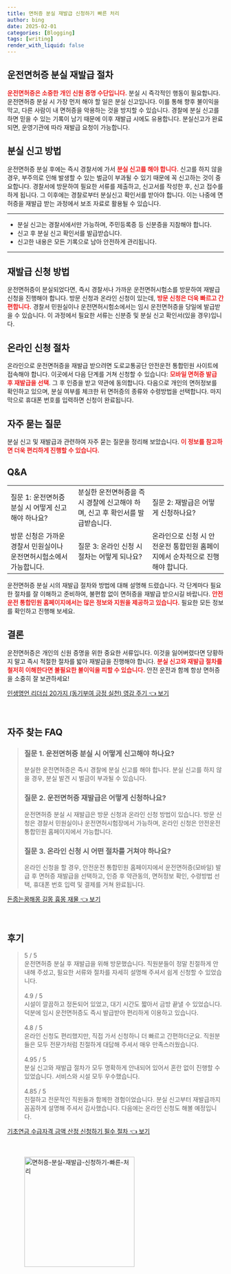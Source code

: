 ```yaml
---
title: 면허증 분실 재발급 신청하기 빠른 처리
author: bing
date: 2025-02-01
categories: [Blogging]
tags: [writing]
render_with_liquid: false
---
```



<h2 id='운전면허증-분실-재발급-절차'>운전면허증 분실 재발급 절차</h2>

<p><b><span style="color: #ee2323;">운전면허증은 소중한 개인 신원 증명 수단입니다.</span></b> 분실 시 즉각적인 행동이 필요합니다. 운전면허증 분실 시 가장 먼저 해야 할 일은 분실 신고입니다. 이를 통해 향후 불이익을 막고, 다른 사람이 내 면허증을 악용하는 것을 방지할 수 있습니다. 경찰에 분실 신고를 하면 믿을 수 있는 기록이 남기 때문에 이후 재발급 시에도 유용합니다. 분실신고가 완료되면, 운영기관에 따라 재발급 요청이 가능합니다.</p>

<h2 id='신고-방법'>분실 신고 방법</h2>

<p>운전면허증 분실 후에는 즉시 경찰서에 가서 <b><span style="color: #ee2323;">분실 신고를 해야 합니다.</span></b> 신고를 하지 않을 경우, 부주의로 인해 발생할 수 있는 벌금이 부과될 수 있기 때문에 꼭 신고하는 것이 중요합니다. 경찰서에 방문하여 필요한 서류를 제출하고, 신고서를 작성한 후, 신고 접수를 하게 됩니다. 그 이후에는 경찰로부터 분실신고 확인서를 받아야 합니다. 이는 나중에 면허증을 재발급 받는 과정에서 보조 자료로 활용될 수 있습니다.</p>

<hr />

<ul>
    <li>분실 신고는 경찰서에서만 가능하며, 주민등록증 등 신분증을 지참해야 합니다.</li>
    <li>신고 후 분실 신고 확인서를 발급받습니다.</li>
    <li>신고한 내용은 모든 기록으로 남아 안전하게 관리됩니다.</li>
</ul>

<hr />

<h2 id='재발급-신청-방법'>재발급 신청 방법</h2>

<p>운전면허증이 분실되었다면, 즉시 경찰서나 가까운 운전면허시험소를 방문하여 재발급 신청을 진행해야 합니다. 방문 신청과 온라인 신청이 있는데, <b><span style="color: #ee2323;">방문 신청은 더욱 빠르고 간편합니다.</span></b> 경찰서 민원실이나 운전면허시험소에서는 임시 운전면허증을 당일에 발급받을 수 있습니다. 이 과정에서 필요한 서류는 신분증 및 분실 신고 확인서(있을 경우)입니다.</p>

<h2 id='온라인-신청'>온라인 신청 절차</h2>

<p>온라인으로 운전면허증을 재발급 받으려면 도로교통공단 안전운전 통합민원 사이트에 접속해야 합니다. 이곳에서 다음 단계를 거쳐 신청할 수 있습니다: <b><span style="color: #ee2323;">모바일 면허증 발급 후 재발급을 선택</span></b>. 그 후 인증을 받고 약관에 동의합니다. 다음으로 개인의 면허정보를 확인하고 있으며, 분실 여부를 체크한 뒤 면허증의 종류와 수령방법을 선택합니다. 마지막으로 휴대폰 번호를 입력하면 신청이 완료됩니다.</p>

<h2 id='자주-묻는-질문'>자주 묻는 질문</h2>

<p>분실 신고 및 재발급과 관련하여 자주 묻는 질문을 정리해 보았습니다. <b><span style="color: #ee2323;">이 정보를 참고하면 더욱 편리하게 진행할 수 있습니다.</span></b></p>

<h2 id='QnA'>Q&A</h2>

<table>
    <tr>
        <td>질문 1: 운전면허증 분실 시 어떻게 신고해야 하나요?</td>
        <td>분실한 운전면허증을 즉시 경찰에 신고해야 하며, 신고 후 확인서를 발급받습니다.</td>
        <td>질문 2: 재발급은 어떻게 신청하나요?</td>
    </tr>
    <tr>
        <td>방문 신청은 가까운 경찰서 민원실이나 운전면허시험소에서 가능합니다.</td>
        <td>질문 3: 온라인 신청 시 절차는 어떻게 되나요?</td>
        <td>온라인으로 신청 시 안전운전 통합민원 홈페이지에서 순차적으로 진행해야 합니다.</td>
    </tr>
</table>

<p>운전면허증 분실 시의 재발급 절차와 방법에 대해 설명해 드렸습니다. 각 단계마다 필요한 절차를 잘 이해하고 준비하여, 불편함 없이 면허증을 재발급 받으시길 바랍니다. <b><span style="color: #ee2323;">안전운전 통합민원 홈페이지에서는 많은 정보와 지원을 제공하고 있습니다.</span></b> 필요한 모든 정보를 확인하고 진행해 보세요.</p>

<h2 id='마무리'>결론</h2>

<p>운전면허증은 개인의 신원 증명을 위한 중요한 서류입니다. 이것을 잃어버렸다면 당황하지 말고 즉시 적절한 절차를 밟아 재발급을 진행해야 합니다. <b><span style="color: #ee2323;">분실 신고와 재발급 절차를 철저히 이해한다면 불필요한 불이익을 피할 수 있습니다.</span></b> 안전 운전과 함께 항상 면허증을 소중히 잘 보관하세요!</p>


<p><a class="click-button" title="인생명언 리더십 20가지 (동기부여 긍정 실천) 영감 주기" href="https://aptwhite.github.io/posts/%EC%9D%B8%EC%83%9D%EB%AA%85%EC%96%B8-%EB%A6%AC%EB%8D%94%EC%8B%AD-20%EA%B0%80%EC%A7%80-(%EB%8F%99%EA%B8%B0%EB%B6%80%EC%97%AC-%EA%B8%8D%EC%A0%95-%EC%8B%A4%EC%B2%9C)-%EC%98%81%EA%B0%90-%EC%A3%BC%EA%B8%B0/" rel="dofollow">인생명언 리더십 20가지 (동기부여 긍정 실천) 영감 주기 👈 보기</a></p><br>
<h2 id='자주_찾는_FAQ'>자주 찾는 FAQ</h2>
<div itemscope="" itemtype="https://schema.org/FAQPage"> 
<blockquote> 
<div itemscope="" itemprop="mainEntity" itemtype="https://schema.org/Question"> 
<h3 itemprop="name">질문 1. 운전면허증 분실 시 어떻게 신고해야 하나요?</h3> 
<div itemscope="" itemprop="acceptedAnswer" itemtype="https://schema.org/Answer"> 
<span itemprop="text"> 
<p>분실한 운전면허증은 즉시 경찰에 분실 신고를 해야 합니다. 분실 신고를 하지 않을 경우, 분실 발견 시 벌금이 부과될 수 있습니다.</p> 
</span> 
</div> 
</div> 

<div itemscope="" itemprop="mainEntity" itemtype="https://schema.org/Question"> 
<h3 itemprop="name">질문 2. 운전면허증 재발급은 어떻게 신청하나요?</h3> 
<div itemscope="" itemprop="acceptedAnswer" itemtype="https://schema.org/Answer"> 
<span itemprop="text"> 
<p>운전면허증 분실 시 재발급은 방문 신청과 온라인 신청 방법이 있습니다. 방문 신청은 경찰서 민원실이나 운전면허시험장에서 가능하며, 온라인 신청은 안전운전 통합민원 홈페이지에서 가능합니다.</p> 
</span> 
</div> 
</div> 

<div itemscope="" itemprop="mainEntity" itemtype="https://schema.org/Question"> 
<h3 itemprop="name">질문 3. 온라인 신청 시 어떤 절차를 거쳐야 하나요?</h3> 
<div itemscope="" itemprop="acceptedAnswer" itemtype="https://schema.org/Answer"> 
<span itemprop="text"> 
<p>온라인 신청을 할 경우, 안전운전 통합민원 홈페이지에서 운전면허증(모바일) 발급 후 면허증 재발급을 선택하고, 인증 후 약관동의, 면허정보 확인, 수령방법 선택, 휴대폰 번호 입력 및 결제를 거쳐 완료됩니다.</p> 
</span> 
</div> 
</div> 

</blockquote> 
</div>
<p><a class="click-button" title="돈줍는꿈해몽 길몽 흉몽 재물" href="https://aptwhite.github.io/posts/%EB%8F%88%EC%A4%8D%EB%8A%94%EA%BF%88%ED%95%B4%EB%AA%BD-%EA%B8%B8%EB%AA%BD-%ED%9D%89%EB%AA%BD-%EC%9E%AC%EB%AC%BC/" rel="dofollow">돈줍는꿈해몽 길몽 흉몽 재물 👈 보기</a></p><br>
<h2 id='후기'>후기</h2>
<div itemscope itemtype="https://schema.org/Product">
  <blockquote>
  <div itemprop="review" itemscope itemtype="https://schema.org/Review">
      <div itemprop="reviewRating" itemscope itemtype="https://schema.org/Rating"> <span itemprop="ratingValue">5</span> / <span itemprop="bestRating">5</span> </div>
      <span itemprop="reviewBody">운전면허증 분실 후 재발급을 위해 방문했습니다. 직원분들이 정말 친절하게 안내해 주셨고, 필요한 서류와 절차를 자세히 설명해 주셔서 쉽게 신청할 수 있었습니다.</span>
  </div>
  <br>
  <div itemprop="review" itemscope itemtype="https://schema.org/Review">
      <div itemprop="reviewRating" itemscope itemtype="https://schema.org/Rating"> <span itemprop="ratingValue">4.9</span> / <span itemprop="bestRating">5</span> </div>
      <span itemprop="reviewBody">시설이 깔끔하고 정돈되어 있었고, 대기 시간도 짧아서 금방 끝낼 수 있었습니다. 덕분에 임시 운전면허증도 즉시 발급받아 편리하게 이용하고 있습니다.</span>
  </div>
  <br>
  <div itemprop="review" itemscope itemtype="https://schema.org/Review">
      <div itemprop="reviewRating" itemscope itemtype="https://schema.org/Rating"> <span itemprop="ratingValue">4.8</span> / <span itemprop="bestRating">5</span> </div>
      <span itemprop="reviewBody">온라인 신청도 편리했지만, 직접 가서 신청하니 더 빠르고 간편하더군요. 직원분들은 모두 전문가처럼 친절하게 대답해 주셔서 매우 만족스러웠습니다.</span>
  </div>
  <br>
  <div itemprop="review" itemscope itemtype="https://schema.org/Review">
      <div itemprop="reviewRating" itemscope itemtype="https://schema.org/Rating"> <span itemprop="ratingValue">4.95</span> / <span itemprop="bestRating">5</span> </div>
      <span itemprop="reviewBody">분실 신고와 재발급 절차가 모두 명확하게 안내되어 있어서 혼란 없이 진행할 수 있었습니다. 서비스와 시설 모두 우수했습니다.</span>
  </div>
  <br>
  <div itemprop="review" itemscope itemtype="https://schema.org/Review">
      <div itemprop="reviewRating" itemscope itemtype="https://schema.org/Rating"> <span itemprop="ratingValue">4.85</span> / <span itemprop="bestRating">5</span> </div>
      <span itemprop="reviewBody">친절하고 전문적인 직원들과 함께한 경험이었습니다. 분실 신고부터 재발급까지 꼼꼼하게 설명해 주셔서 감사했습니다. 다음에는 온라인 신청도 해볼 예정입니다.</span>
  </div>
  </blockquote>
</div>
<p><a class="click-button" title="기초연금 수급자격 금액 산정 신청하기 필수 절차" href="https://aptwhite.github.io/posts/%EA%B8%B0%EC%B4%88%EC%97%B0%EA%B8%88-%EC%88%98%EA%B8%89%EC%9E%90%EA%B2%A9-%EA%B8%88%EC%95%A1-%EC%82%B0%EC%A0%95-%EC%8B%A0%EC%B2%AD%ED%95%98%EA%B8%B0-%ED%95%84%EC%88%98-%EC%A0%88%EC%B0%A8/" rel="dofollow">기초연금 수급자격 금액 산정 신청하기 필수 절차 👈 보기</a></p><br>
<figure class="image"><img src="https://aptwhite.github.io/assets/img/thumbnail/면허증-분실-재발급-신청하기-빠른-처리.webp" alt="면허증-분실-재발급-신청하기-빠른-처리" width="256" height="256"></figure>